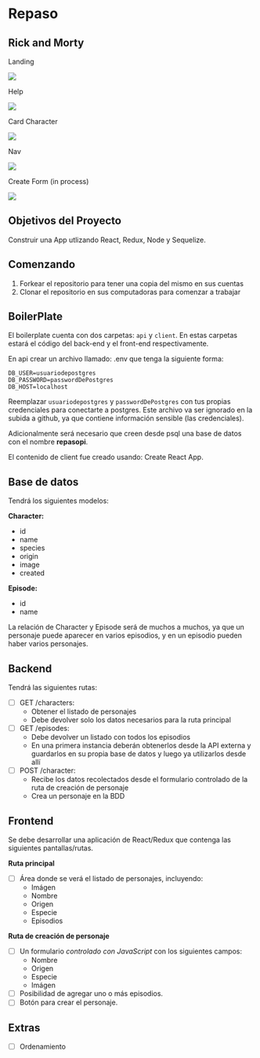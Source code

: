 # Repaso 
## Rick and Morty
<p align='left'>
    <p>Landing</p>
    <img src='https://res.cloudinary.com/dcpcja2qg/image/upload/v1670785080/Captura_de_pantalla_181_xc2zps.png' </img>
     <p>Help</p>
    <img src='https://res.cloudinary.com/dcpcja2qg/image/upload/v1670785526/Captura_de_pantalla_190_rda7qs.png' </img>
     <p>Card Character </p>
    <img src='https://res.cloudinary.com/dcpcja2qg/image/upload/v1670785277/Captura_de_pantalla_183_xx3rr3.png' </img>
     <p>Nav</p>
    <img src='https://res.cloudinary.com/dcpcja2qg/image/upload/v1670785658/Captura_de_pantalla_189_fwlm02.png' </img>
     <p>Create Form (in process)</p>
    <img src='https://img.freepik.com/vector-gratis/ilustracion-concepto-proceso_114360-4229.jpg?auto=format&h=200' </img>
</p>

## Objetivos del Proyecto
Construir una App utlizando React, Redux, Node y Sequelize.

## Comenzando
1. Forkear el repositorio para tener una copia del mismo en sus cuentas
2. Clonar el repositorio en sus computadoras para comenzar a trabajar

## BoilerPlate
El boilerplate cuenta con dos carpetas: ```api``` y ```client```. En estas carpetas estará el código del back-end y el front-end respectivamente.

En api crear un archivo llamado: .env que tenga la siguiente forma:
```
DB_USER=usuariodepostgres
DB_PASSWORD=passwordDePostgres
DB_HOST=localhost
```
Reemplazar ```usuariodepostgres``` y ```passwordDePostgres``` con tus propias credenciales para conectarte a postgres. Este archivo va ser ignorado en la subida a github, ya que contiene información sensible (las credenciales).

Adicionalmente será necesario que creen desde psql una base de datos con el nombre **repasopi**.

El contenido de client fue creado usando: Create React App.


## Base de datos
Tendrá los siguientes modelos:

**Character:**
- id
- name
- species
- origin
- image
- created 

**Episode:**
- id
- name

La relación de Character y Episode será de muchos a muchos, ya que un personaje puede aparecer en varios episodios, y en un episodio pueden haber varios personajes.

## Backend
Tendrá las siguientes rutas:
- [ ] GET /characters:
    - Obtener el listado de personajes
    - Debe devolver solo los datos necesarios para la ruta principal
- [ ] GET /episodes:
    - Debe devolver un listado con todos los episodios 
    - En una primera instancia deberán obtenerlos desde la API externa y guardarlos en su propia base de datos y luego ya utilizarlos desde allí
- [ ] POST /character:
    - Recibe los datos recolectados desde el formulario controlado de la ruta de creación de personaje 
    - Crea un personaje en la BDD


## Frontend
Se debe desarrollar una aplicación de React/Redux que contenga las siguientes pantallas/rutas.

**Ruta principal**
- [ ] Área donde se verá el listado de personajes, incluyendo:
    - Imágen 
    - Nombre
    - Origen
    - Especie
    - Episodios
 
**Ruta de creación de personaje**
- [ ] Un formulario *controlado con JavaScript* con los siguientes campos:
    - Nombre
    - Origen
    - Especie
    - Imágen
- [ ] Posibilidad de agregar uno o más episodios.
- [ ] Botón para crear el personaje. 

## Extras
- [ ] Ordenamiento




